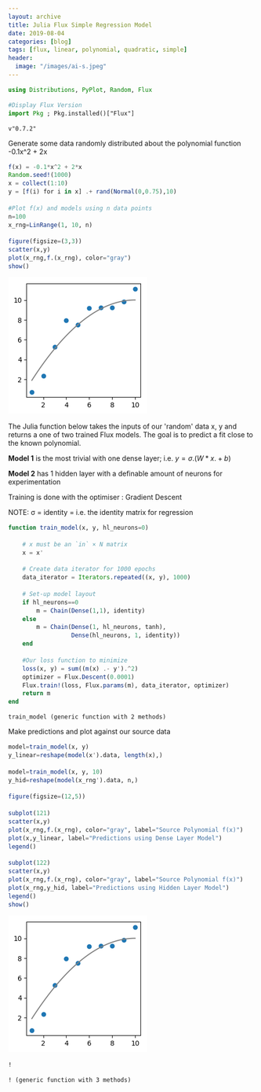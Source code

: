 ```yaml
---
layout: archive
title: Julia Flux Simple Regression Model
date: 2019-08-04
categories: [blog]
tags: [flux, linear, polynomial, quadratic, simple]
header:
  image: "/images/ai-s.jpeg"
---
```


```julia
using Distributions, PyPlot, Random, Flux
```

```julia
#Display Flux Version
import Pkg ; Pkg.installed()["Flux"]
```

    v"0.7.2"

Generate some data randomly distributed about the polynomial function -0.1x^2 + 2x

```julia
f(x) = -0.1*x^2 + 2*x
Random.seed!(1000)
x = collect(1:10)
y = [f(i) for i in x] .+ rand(Normal(0,0.75),10)

#Plot f(x) and models using n data points
n=100
x_rng=LinRange(1, 10, n)

figure(figsize=(3,3))
scatter(x,y)
plot(x_rng,f.(x_rng), color="gray")
show()
```

![png](/images/proj001/output_4_0.png)


The Julia function below takes the inputs of our 'random' data x, y and returns a one of two trained Flux models.  The goal is to predict a fit close to the known polynomial.

**Model 1** is the most trivial with one dense layer; i.e. $y = σ.(W * x .+ b)$

**Model 2** has 1 hidden layer with a definable amount of neurons for experimentation

Training is done with the optimiser : Gradient Descent

NOTE: σ = identity = i.e. the identity matrix for regression


```julia
function train_model(x, y, hl_neurons=0)
    
    # x must be an `in` × N matrix
    x = x'
    
    # Create data iterator for 1000 epochs
    data_iterator = Iterators.repeated((x, y), 1000)
    
    # Set-up model layout
    if hl_neurons==0
        m = Chain(Dense(1,1), identity)
    else
        m = Chain(Dense(1, hl_neurons, tanh),
                  Dense(hl_neurons, 1, identity))
    end
    
    #Our loss function to minimize
    loss(x, y) = sum((m(x) .- y').^2)
    optimizer = Flux.Descent(0.0001)
    Flux.train!(loss, Flux.params(m), data_iterator, optimizer)
    return m
end
```

    train_model (generic function with 2 methods)

Make predictions and plot against our source data

```julia
model=train_model(x, y)
y_linear=reshape(model(x').data, length(x),)

model=train_model(x, y, 10)
y_hid=reshape(model(x_rng').data, n,)

figure(figsize=(12,5))

subplot(121)
scatter(x,y)
plot(x_rng,f.(x_rng), color="gray", label="Source Polynomial f(x)")
plot(x,y_linear, label="Predictions using Dense Layer Model")
legend()

subplot(122)
scatter(x,y)
plot(x_rng,f.(x_rng), color="gray", label="Source Polynomial f(x)")
plot(x_rng,y_hid, label="Predictions using Hidden Layer Model")
legend()
show()
```

![png](/images/proj001/output_4_0.png)

```julia
!
```




    ! (generic function with 3 methods)



